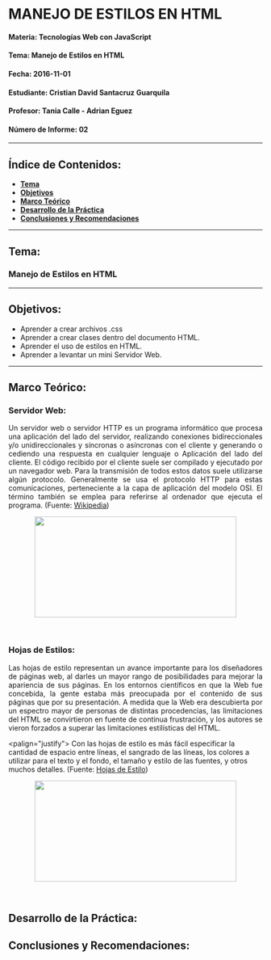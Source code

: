 # MANEJO DE ESTILOS EN HTML

#### Materia: Tecnologías Web con JavaScript
#### Tema: Manejo de Estilos en HTML
#### Fecha: 2016-11-01
#### Estudiante: Cristian David Santacruz Guarquila
#### Profesor: Tania Calle - Adrian Eguez
#### Número de Informe: 02
---

## Índice de Contenidos:
* <a href="#Tema">**Tema**</a>
* <a href="#Objetivos">**Objetivos**</a>
* <a href="#Marco Teórico">**Marco Teórico**</a>
* <a href="#Desarrollo de la Práctica">**Desarrollo de la Práctica**</a>
* <a href="#Conclusiones y Recomendaciones">**Conclusiones y Recomendaciones**</a>

---
<a name="Tema"></a>
## Tema:
### Manejo de Estilos en HTML
---

<a name="Objetivos"></a>
## Objetivos:
* Aprender a crear archivos .css
* Aprender a crear clases dentro del documento HTML.
* Aprender el uso de estilos en HTML.
* Aprender a levantar un mini Servidor Web.

---

<a name="Marco Teórico"></a>
## Marco Teórico:

### Servidor Web:
<p align="justify">
    Un servidor web o servidor HTTP es un programa informático que procesa una aplicación del lado del servidor, realizando conexiones bidireccionales y/o unidireccionales y síncronas o asíncronas con el cliente y generando o cediendo una respuesta en cualquier lenguaje o Aplicación del lado del cliente. El código recibido por el cliente suele ser compilado y ejecutado por un navegador web. Para la transmisión de todos estos datos suele utilizarse algún protocolo. Generalmente se usa el protocolo HTTP para estas comunicaciones, perteneciente a la capa de aplicación del modelo OSI. El término también se emplea para referirse al ordenador que ejecuta el programa. (Fuente: <a href="https://es.wikipedia.org/wiki/Servidor_web">Wikipedia</a>)
</p>

<p align="center">
    <img src="http://3con14.info/codigo_web/_config/pagina_web.png?raw=true" width="400" height="200">
</p>

<br>

### Hojas de Estilos:
<p align="justify">
    Las hojas de estilo representan un avance importante para los diseñadores de páginas web, al darles un mayor rango de posibilidades para mejorar la apariencia de sus páginas. En los entornos científicos en que la Web fue concebida, la gente estaba más preocupada por el contenido de sus páginas que por su presentación. A medida que la Web era descubierta por un espectro mayor de personas de distintas procedencias, las limitaciones del HTML se convirtieron en fuente de continua frustración, y los autores se vieron forzados a superar las limitaciones estilísticas del HTML.
    
</p>

<palign="justify">
    Con las hojas de estilo es más fácil especificar la cantidad de espacio entre líneas, el sangrado de las líneas, los colores a utilizar para el texto y el fondo, el tamaño y estilo de las fuentes, y otros muchos detalles. (Fuente: <a href="http://html.conclase.net/w3c/html401-es/present/styles.html#h-14.1">Hojas de Estilo</a>)
</p>

<p align="center">
    <img src="http://www.777icons.com/libs/net/http_server.jpg?raw=true" width="400" height="200">
</p>

<br>


<a name="Desarrollo de la Práctica"></a>
## Desarrollo de la Práctica:

<a name="Conclusiones y Recomendaciones"></a>
## Conclusiones y Recomendaciones: